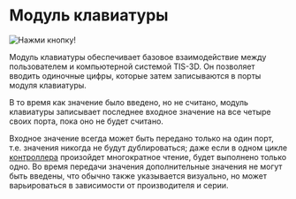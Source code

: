 # Модуль клавиатуры

![Нажми кнопку!](item:tis3d:keypad_module)

Модуль клавиатуры обеспечивает базовое взаимодействие между пользователем и компьютерной системой TIS-3D. Он позволяет вводить одиночные цифры, которые затем записываются в порты модуля клавиатуры.

В то время как значение было введено, но не считано, модуль клавиатуры записывает последнее входное значение на все четыре своих порта, пока оно не будет считано.

Входное значение всегда может быть передано только на один порт, т.е. значения никогда не будут дублироваться; даже если в одном цикле [контроллера](../block/controller.md) произойдет многократное чтение, будет выполнено только одно. Во время передачи значения дополнительные значения не могут быть введены, что обычно также указывается визуально, но может варьироваться в зависимости от производителя и серии.
